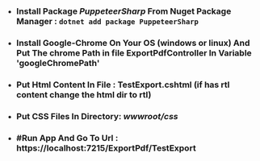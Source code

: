 - ### Install Package *PuppeteerSharp* From Nuget Package Manager : `dotnet add package PuppeteerSharp`
- ### Install Google-Chrome On Your OS (windows or linux) And Put The chrome Path in file ExportPdfController In Variable 'googleChromePath'
- ### Put Html Content In File : TestExport.cshtml (if has rtl content change the html dir to rtl)
- ### Put CSS Files In Directory: ***wwwroot/css***
- ### #Run App And Go To Url : https://localhost:7215/ExportPdf/TestExport
